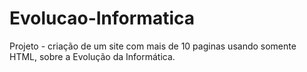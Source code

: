 # Evolucao-Informatica
Projeto - criação de um site com mais de 10 paginas usando somente HTML, sobre a Evolução da Informática. 
